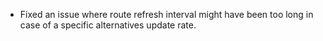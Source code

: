 - Fixed an issue where route refresh interval might have been too long in case of a specific alternatives update rate. 